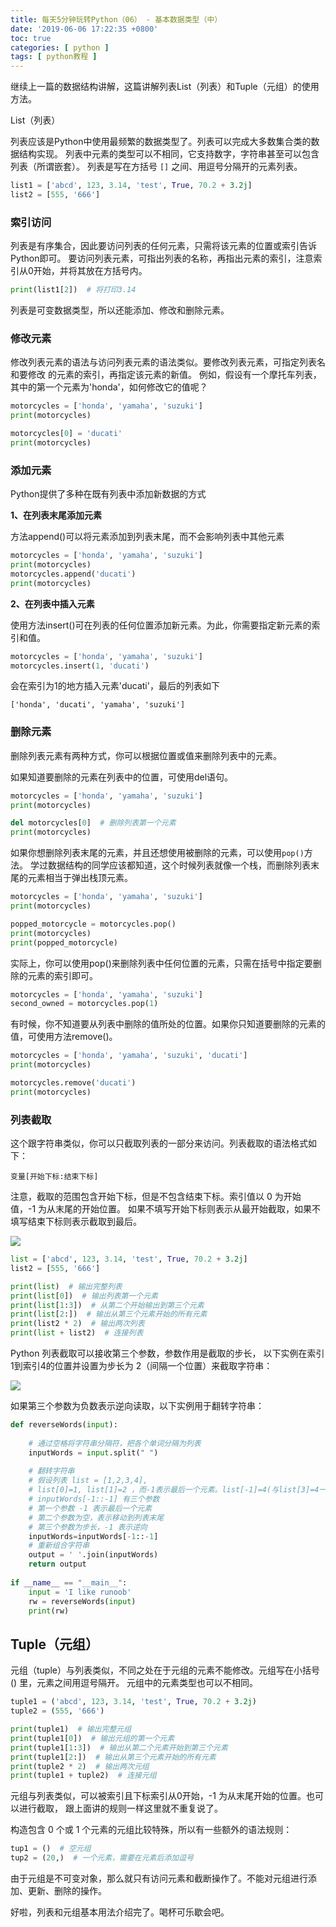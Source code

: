```yaml
---
title: 每天5分钟玩转Python（06） - 基本数据类型（中）
date: '2019-06-06 17:22:35 +0800'
toc: true
categories: [ python ]
tags: [ python教程 ]
---
```


继续上一篇的数据结构讲解，这篇讲解列表List（列表）和Tuple（元组）的使用方法。
<!-- more -->

List（列表）

列表应该是Python中使用最频繁的数据类型了。列表可以完成大多数集合类的数据结构实现。
列表中元素的类型可以不相同，它支持数字，字符串甚至可以包含列表（所谓嵌套）。
列表是写在方括号 `[]` 之间、用逗号分隔开的元素列表。

```python
list1 = ['abcd', 123, 3.14, 'test', True, 70.2 + 3.2j]
list2 = [555, '666']
```

### 索引访问

列表是有序集合，因此要访问列表的任何元素，只需将该元素的位置或索引告诉Python即可。
要访问列表元素，可指出列表的名称，再指出元素的索引，注意索引从0开始，并将其放在方括号内。

```python
print(list1[2])  # 将打印3.14
```

列表是可变数据类型，所以还能添加、修改和删除元素。

### 修改元素

修改列表元素的语法与访问列表元素的语法类似。要修改列表元素，可指定列表名和要修改
的元素的索引，再指定该元素的新值。
例如，假设有一个摩托车列表，其中的第一个元素为'honda'，如何修改它的值呢？

```python
motorcycles = ['honda', 'yamaha', 'suzuki']
print(motorcycles)

motorcycles[0] = 'ducati'
print(motorcycles)
```

### 添加元素

Python提供了多种在既有列表中添加新数据的方式

**1、在列表末尾添加元素**

方法append()可以将元素添加到列表末尾，而不会影响列表中其他元素

```python
motorcycles = ['honda', 'yamaha', 'suzuki']
print(motorcycles)
motorcycles.append('ducati')
print(motorcycles)
```

**2、在列表中插入元素**

使用方法insert()可在列表的任何位置添加新元素。为此，你需要指定新元素的索引和值。

```python
motorcycles = ['honda', 'yamaha', 'suzuki']
motorcycles.insert(1, 'ducati')
```

会在索引为1的地方插入元素'ducati'，最后的列表如下

```
['honda', 'ducati', 'yamaha', 'suzuki']
```

### 删除元素

删除列表元素有两种方式，你可以根据位置或值来删除列表中的元素。

如果知道要删除的元素在列表中的位置，可使用del语句。

```python
motorcycles = ['honda', 'yamaha', 'suzuki']
print(motorcycles)

del motorcycles[0]  # 删除列表第一个元素
print(motorcycles)
```

如果你想删除列表末尾的元素，并且还想使用被删除的元素，可以使用`pop()`方法。
学过数据结构的同学应该都知道，这个时候列表就像一个栈，而删除列表末尾的元素相当于弹出栈顶元素。

```python
motorcycles = ['honda', 'yamaha', 'suzuki']
print(motorcycles)

popped_motorcycle = motorcycles.pop()
print(motorcycles)
print(popped_motorcycle)
```

实际上，你可以使用pop()来删除列表中任何位置的元素，只需在括号中指定要删除的元素的索引即可。

```python
motorcycles = ['honda', 'yamaha', 'suzuki']
second_owned = motorcycles.pop(1)
```

有时候，你不知道要从列表中删除的值所处的位置。如果你只知道要删除的元素的值，可使用方法remove()。

```python
motorcycles = ['honda', 'yamaha', 'suzuki', 'ducati']
print(motorcycles)

motorcycles.remove('ducati')
print(motorcycles)
```

### 列表截取

这个跟字符串类似，你可以只截取列表的一部分来访问。列表截取的语法格式如下：

```
变量[开始下标:结束下标]
```

注意，截取的范围包含开始下标，但是不包含结束下标。索引值以 0 为开始值，-1 为从末尾的开始位置。
如果不填写开始下标则表示从最开始截取，如果不填写结束下标则表示截取到最后。

![](https://xnstatic-1253397658.file.myqcloud.com/p06_truncate.png)

```python
list = ['abcd', 123, 3.14, 'test', True, 70.2 + 3.2j]
list2 = [555, '666']

print(list)  # 输出完整列表
print(list[0])  # 输出列表第一个元素
print(list[1:3])  # 从第二个开始输出到第三个元素
print(list[2:])  # 输出从第三个元素开始的所有元素
print(list2 * 2)  # 输出两次列表
print(list + list2)  # 连接列表
```

Python 列表截取可以接收第三个参数，参数作用是截取的步长，
以下实例在索引1到索引4的位置并设置为步长为 2（间隔一个位置）来截取字符串：

![](https://xnstatic-1253397658.file.myqcloud.com/p06_step.png)

如果第三个参数为负数表示逆向读取，以下实例用于翻转字符串：

```python
def reverseWords(input):
     
    # 通过空格将字符串分隔符，把各个单词分隔为列表
    inputWords = input.split(" ")
 
    # 翻转字符串
    # 假设列表 list = [1,2,3,4],  
    # list[0]=1, list[1]=2 ，而-1表示最后一个元素。list[-1]=4(与list[3]=4一样)
    # inputWords[-1::-1] 有三个参数
    # 第一个参数 -1 表示最后一个元素
    # 第二个参数为空，表示移动到列表末尾
    # 第三个参数为步长，-1 表示逆向
    inputWords=inputWords[-1::-1]
    # 重新组合字符串
    output = ' '.join(inputWords)
    return output
 
if __name__ == "__main__":
    input = 'I like runoob'
    rw = reverseWords(input)
    print(rw)
```

## Tuple（元组）

元组（tuple）与列表类似，不同之处在于元组的元素不能修改。元组写在小括号 () 里，元素之间用逗号隔开。
元组中的元素类型也可以不相同。

```python
tuple1 = ('abcd', 123, 3.14, 'test', True, 70.2 + 3.2j)
tuple2 = (555, '666')

print(tuple1)  # 输出完整元组
print(tuple1[0])  # 输出元组的第一个元素
print(tuple1[1:3])  # 输出从第二个元素开始到第三个元素
print(tuple1[2:])  # 输出从第三个元素开始的所有元素
print(tuple2 * 2)  # 输出两次元组
print(tuple1 + tuple2)  # 连接元组
```

元组与列表类似，可以被索引且下标索引从0开始，-1 为从末尾开始的位置。也可以进行截取，
跟上面讲的规则一样这里就不重复说了。

构造包含 0 个或 1 个元素的元组比较特殊，所以有一些额外的语法规则：

```python
tup1 = ()  # 空元组
tup2 = (20,)  # 一个元素，需要在元素后添加逗号
```

由于元组是不可变对象，那么就只有访问元素和截断操作了。不能对元组进行添加、更新、删除的操作。

好啦，列表和元组基本用法介绍完了。喝杯可乐歇会吧。
